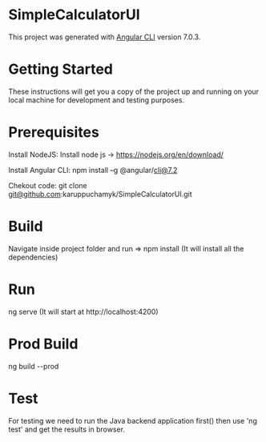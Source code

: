 # SimpleCalculatorUI

This project was generated with [Angular CLI](https://github.com/angular/angular-cli) version 7.0.3.

# Getting Started
These instructions will get you a copy of the project up and running on your local machine for development and testing purposes.

# Prerequisites

Install NodeJS:
    Install node js -> https://nodejs.org/en/download/

Install Angular CLI:
    npm install –g @angular/cli@7.2

Chekout code:
    git clone git@github.com:karuppuchamyk/SimpleCalculatorUI.git

# Build
Navigate inside project folder and run => npm install (It will install all the dependencies)

# Run
ng serve (It will start at http://localhost:4200)

# Prod Build
ng build --prod

# Test
For testing we need to run the Java backend application first()
then use 'ng test' and get the results in browser.
